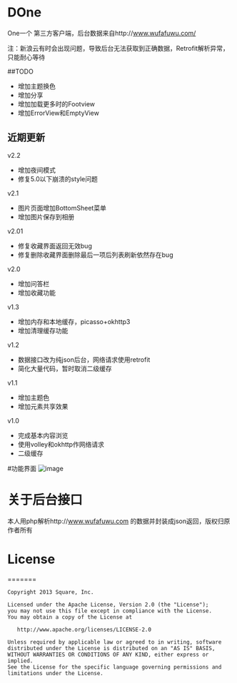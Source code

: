 # DOne
One一个 第三方客户端，后台数据来自http://www.wufafuwu.com/

注：新浪云有时会出现问题，导致后台无法获取到正确数据，Retrofit解析异常，只能耐心等待

##TODO
* 增加主题换色
* 增加分享
* 增加加载更多时的Footview
* 增加ErrorView和EmptyView

## 近期更新
v2.2 
* 增加夜间模式
* 修复5.0以下崩溃的style问题

v2.1
* 图片页面增加BottomSheet菜单
* 增加图片保存到相册


v2.01
* 修复收藏界面返回无效bug
* 修复删除收藏界面删除最后一项后列表刷新依然存在bug

v2.0
* 增加问答栏
* 增加收藏功能

v1.3
* 增加内存和本地缓存，picasso+okhttp3
* 增加清理缓存功能

v1.2
 * 数据接口改为纯json后台，网络请求使用retrofit
 * 简化大量代码，暂时取消二级缓存
 
v1.1
 * 增加主题色
 * 增加元素共享效果
 
v1.0
* 完成基本内容浏览
* 使用volley和okhttp作网络请求
* 二级缓存

#功能界面
![image](https://github.com/dzysghr/DOne/blob/master/demopic/demo.gif)

# 关于后台接口
本人用php解析http://www.wufafuwu.com 的数据并封装成json返回，版权归原作者所有


# License
=======

    Copyright 2013 Square, Inc.

    Licensed under the Apache License, Version 2.0 (the "License");
    you may not use this file except in compliance with the License.
    You may obtain a copy of the License at

       http://www.apache.org/licenses/LICENSE-2.0

    Unless required by applicable law or agreed to in writing, software
    distributed under the License is distributed on an "AS IS" BASIS,
    WITHOUT WARRANTIES OR CONDITIONS OF ANY KIND, either express or implied.
    See the License for the specific language governing permissions and
    limitations under the License.
